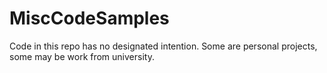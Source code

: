 # MiscCodeSamples
Code in this repo has no designated intention. Some are personal projects, some may be work from university.
